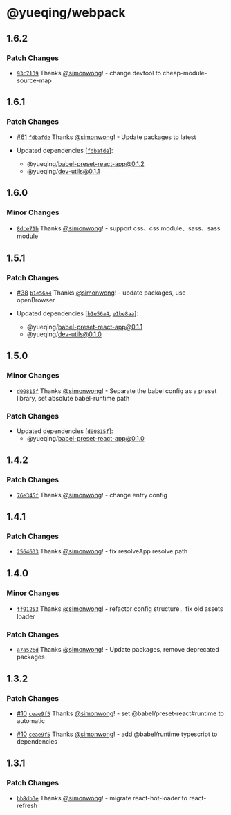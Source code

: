 # @yueqing/webpack

## 1.6.2

### Patch Changes

- [`93c7139`](https://github.com/simonwong/yueqing/commit/93c71399298e3a7c532d352c023b74dc05f2fa04) Thanks [@simonwong](https://github.com/simonwong)! - change devtool to cheap-module-source-map

## 1.6.1

### Patch Changes

- [#61](https://github.com/simonwong/yueqing/pull/61) [`fdbafde`](https://github.com/simonwong/yueqing/commit/fdbafde0347ea9995464328eef6c55f2ca9aef75) Thanks [@simonwong](https://github.com/simonwong)! - Update packages to latest

- Updated dependencies [[`fdbafde`](https://github.com/simonwong/yueqing/commit/fdbafde0347ea9995464328eef6c55f2ca9aef75)]:
  - @yueqing/babel-preset-react-app@0.1.2
  - @yueqing/dev-utils@0.1.1

## 1.6.0

### Minor Changes

- [`8dce71b`](https://github.com/simonwong/yueqing/commit/8dce71b93f5d64f41556fbe33f5409747a848095) Thanks [@simonwong](https://github.com/simonwong)! - support css、css module、sass、sass module

## 1.5.1

### Patch Changes

- [#38](https://github.com/simonwong/yueqing/pull/38) [`b1e56a4`](https://github.com/simonwong/yueqing/commit/b1e56a44a5df98afd1683ef4eed6ce45b04b3c23) Thanks [@simonwong](https://github.com/simonwong)! - update packages, use openBrowser

- Updated dependencies [[`b1e56a4`](https://github.com/simonwong/yueqing/commit/b1e56a44a5df98afd1683ef4eed6ce45b04b3c23), [`e1be8aa`](https://github.com/simonwong/yueqing/commit/e1be8aafb5aca35a0a1cdf4ac7d128ffe4b578be)]:
  - @yueqing/babel-preset-react-app@0.1.1
  - @yueqing/dev-utils@0.1.0

## 1.5.0

### Minor Changes

- [`d00815f`](https://github.com/simonwong/yueqing/commit/d00815f44d38dbaa9a0a6a645e44bbb0523787ab) Thanks [@simonwong](https://github.com/simonwong)! - Separate the babel config as a preset library, set absolute babel-runtime path

### Patch Changes

- Updated dependencies [[`d00815f`](https://github.com/simonwong/yueqing/commit/d00815f44d38dbaa9a0a6a645e44bbb0523787ab)]:
  - @yueqing/babel-preset-react-app@0.1.0

## 1.4.2

### Patch Changes

- [`76e345f`](https://github.com/simonwong/yueqing/commit/76e345f7feda4d8c98ecf7cd81b22131e08594dc) Thanks [@simonwong](https://github.com/simonwong)! - change entry config

## 1.4.1

### Patch Changes

- [`2564633`](https://github.com/simonwong/yueqing/commit/256463305e9732e0956d7d8118ed1f80015b6886) Thanks [@simonwong](https://github.com/simonwong)! - fix resolveApp resolve path

## 1.4.0

### Minor Changes

- [`ff91253`](https://github.com/simonwong/yueqing/commit/ff912530458a38cfa5c8f09e0df704b5bbb4c2df) Thanks [@simonwong](https://github.com/simonwong)! - refactor config structure，fix old assets loader

### Patch Changes

- [`a7a526d`](https://github.com/simonwong/yueqing/commit/a7a526d3f31e80efa19e161b47ad3ee823c3da18) Thanks [@simonwong](https://github.com/simonwong)! - Update packages, remove deprecated packages

## 1.3.2

### Patch Changes

- [#10](https://github.com/simonwong/yueqing/pull/10) [`ceae9f5`](https://github.com/simonwong/yueqing/commit/ceae9f5917e4857ed2b963336c85c0c953138c4e) Thanks [@simonwong](https://github.com/simonwong)! - set @babel/preset-react#runtime to automatic

* [#10](https://github.com/simonwong/yueqing/pull/10) [`ceae9f5`](https://github.com/simonwong/yueqing/commit/ceae9f5917e4857ed2b963336c85c0c953138c4e) Thanks [@simonwong](https://github.com/simonwong)! - add @babel/runtime typescript to dependencies

## 1.3.1

### Patch Changes

- [`bb8db3e`](https://github.com/simonwong/flypkg/commit/d3caa63383d33f82d6a381e31d6815dacda581c5) Thanks [@simonwong](https://github.com/simonwong)! - migrate react-hot-loader to react-refresh
